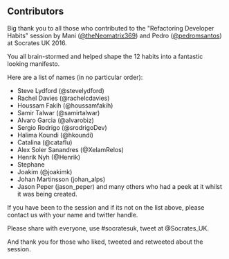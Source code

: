 ## Contributors

Big thank you to all those who contributed to the "Refactoring Developer Habits" session by Mani ([@theNeomatrix369](http://twitter.com/theNeomatrix369)) and Pedro ([@pedromsantos](http://twitter.com/pedromsantos)) at Socrates UK 2016.

You all brain-stormed and helped shape the 12 habits into a fantastic looking manifesto.

Here are a list of names (in no particular order):

- Steve Lydford (@stevelydford)
- Rachel Davies (@rachelcdavies)
- Houssam Fakih (‏@houssamfakih)
- Samir Talwar (@samirtalwar)
- Alvaro Garcia (‏@alvarobiz)
- Sergio Rodrigo (@srodrigoDev) 
- Halima Koundi (@hkoundi)
- Catalina (@cataflu)
- Alex Soler Sanandres (‏@XelamRelos)
- Henrik Nyh (@Henrik)
- Stephane
- Joakim (@joakimk)
- Johan Martinsson (johan_alps)
- Jason Peper (jason_peper)
and many others who had a peek at it whilst it was being created.
  
If you have been to the session and if its not on the list above, please contact us with your name and twitter handle.

Please share with everyone, use #socratesuk, tweet at @Socrates_UK.

And thank you for those who liked, tweeted and retweeted about the session.
